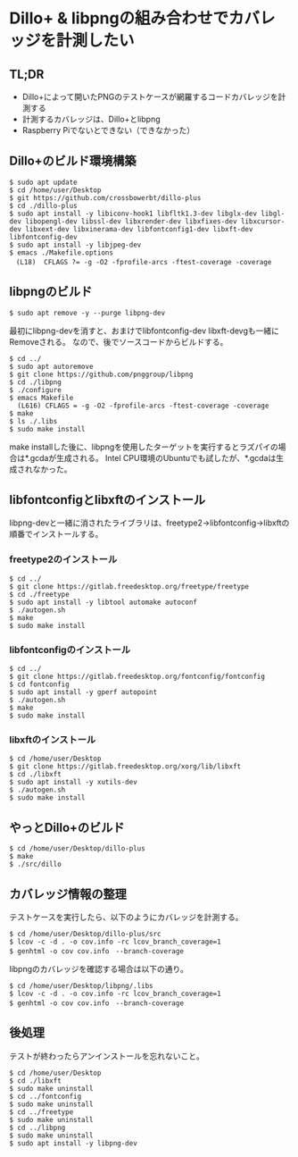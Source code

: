 # Dillo+ & libpngの組み合わせでカバレッジを計測したい

## TL;DR
- Dillo+によって開いたPNGのテストケースが網羅するコードカバレッジを計測する
- 計測するカバレッジは、Dillo+とlibpng
- Raspberry Piでないとできない（できなかった）

## Dillo+のビルド環境構築
```
$ sudo apt update
$ cd /home/user/Desktop
$ git https://github.com/crossbowerbt/dillo-plus
$ cd ./dillo-plus
$ sudo apt install -y libiconv-hook1 libfltk1.3-dev libglx-dev libgl-dev libopengl-dev libssl-dev libxrender-dev libxfixes-dev libxcursor-dev libxext-dev libxinerama-dev libfontconfig1-dev libxft-dev libfontconfig-dev
$ sudo apt install -y libjpeg-dev
$ emacs ./Makefile.options
　(L18)  CFLAGS ?= -g -O2 -fprofile-arcs -ftest-coverage -coverage
```

## libpngのビルド
```
$ sudo apt remove -y --purge libpng-dev
```
最初にlibpng-devを消すと、おまけでlibfontconfig-dev libxft-devgも一緒にRemoveされる。
なので、後でソースコードからビルドする。

```
$ cd ../
$ sudo apt autoremove
$ git clone https://github.com/pnggroup/libpng
$ cd ./libpng
$ ./configure
$ emacs Makefile
  (L616) CFLAGS = -g -O2 -fprofile-arcs -ftest-coverage -coverage
$ make
$ ls ./.libs
$ sudo make install
```
make installした後に、libpngを使用したターゲットを実行するとラズパイの場合は*.gcdaが生成される。
Intel CPU環境のUbuntuでも試したが、*.gcdaは生成されなかった。

## libfontconfigとlibxftのインストール
libpng-devと一緒に消されたライブラリは、freetype2→libfontconfig→libxftの順番でインストールする。

### freetype2のインストール
```
$ cd ../
$ git clone https://gitlab.freedesktop.org/freetype/freetype
$ cd ./freetype
$ sudo apt install -y libtool automake autoconf
$ ./autogen.sh
$ make
$ sudo make install
```

### libfontconfigのインストール
```
$ cd ../
$ git clone https://gitlab.freedesktop.org/fontconfig/fontconfig
$ cd fontconfig
$ sudo apt install -y gperf autopoint
$ ./autogen.sh
$ make
$ sudo make install
```

### libxftのインストール
```
$ cd /home/user/Desktop
$ git clone https://gitlab.freedesktop.org/xorg/lib/libxft
$ cd ./libxft
$ sudo apt install -y xutils-dev
$ ./autogen.sh
$ sudo make install
```

## やっとDillo+のビルド
```
$ cd /home/user/Desktop/dillo-plus
$ make
$ ./src/dillo
```

## カバレッジ情報の整理
テストケースを実行したら、以下のようにカバレッジを計測する。
```
$ cd /home/user/Desktop/dillo-plus/src
$ lcov -c -d . -o cov.info -rc lcov_branch_coverage=1
$ genhtml -o cov cov.info　--branch-coverage
```

libpngのカバレッジを確認する場合は以下の通り。
```
$ cd /home/user/Desktop/libpng/.libs
$ lcov -c -d . -o cov.info -rc lcov_branch_coverage=1
$ genhtml -o cov cov.info　--branch-coverage
```
## 後処理
テストが終わったらアンインストールを忘れないこと。
```
$ cd /home/user/Desktop
$ cd ./libxft
$ sudo make uninstall
$ cd ../fontconfig
$ sudo make uninstall
$ cd ../freetype
$ sudo make uninstall
$ cd ../libpng
$ sudo make uninstall
$ sudo apt install -y libpng-dev
```
